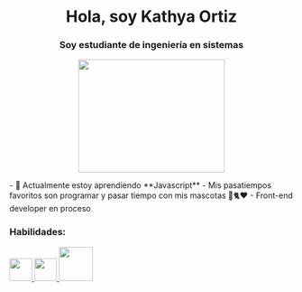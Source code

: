  <h1 align="center">Hola, soy Kathya Ortiz</h1>
        <h3 align="center">Soy estudiante de ingeniería en sistemas</h3>
        <p align="center"> <img src="https://camo.githubusercontent.com/5ff9182d12e799168a3bb67b88df7388ae08ede3/68747470733a2f2f6d69726f2e6d656469756d2e636f6d2f6d61782f3837352f312a7164415731546a434e353768316c6275757a766368672e676966" width="260" height="200"/></p>
       - 🌱 Actualmente estoy aprendiendo **Javascript**
       -  Mis pasatiempos favoritos son programar y pasar tiempo con mis mascotas 🐶🐈❤
       - Front-end developer en proceso
<p align="left">
</p>
<h3 align="left">Habilidades:</h3>
<p align="left"> 
    <a href="https://www.w3schools.com/cs/" target="_blank" rel="noreferrer"> 
        <img src="https://cdn.jsdelivr.net/gh/devicons/devicon/icons/java/java-original-wordmark.svg" width="40" height="40"/>
        <img src="https://cdn.jsdelivr.net/gh/devicons/devicon/icons/csharp/csharp-original.svg"  width="40" height="40"/>
           <img src="https://cdn.jsdelivr.net/gh/devicons/devicon/icons/html5/html5-original.svg" width="60" height="60"/>
    
